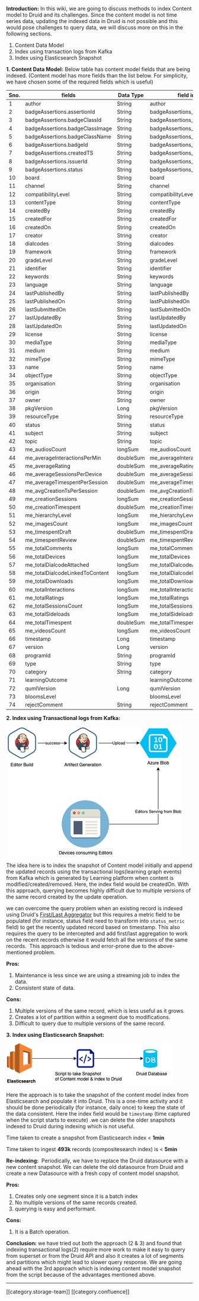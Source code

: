 

 **Introduction:** In this wiki, we are going to discuss methods to index Content model to Druid and its challenges. Since the content model is not time series data, updating the indexed data in Druid is not possible and this would pose challenges to query data, we will discuss more on this in the following sections.




1. Content Data Model
1. Index using transaction logs from Kafka
1. Index using Elasticsearch Snapshot

 **1. Content Data Model:** Below table has content model fields that are being indexed. (Content model has more fields than the list below. For simplicity, we have chosen some of the required fields which is useful)





| Sno. | fields | Data Type | field in Druid | 
|  --- |  --- |  --- |  --- | 
| 1 | author | String | author | 
| 2 | badgeAssertions.assertionId | String | badgeAssertions_assertionId | 
| 3 | badgeAssertions.badgeClassId | String | badgeAssertions_badgeClassId | 
| 4 | badgeAssertions.badgeClassImage | String | badgeAssertions_badgeClassImage | 
| 5 | badgeAssertions.badgeClassName | String | badgeAssertions_badgeClassName | 
| 6 | badgeAssertions.badgeId | String | badgeAssertions_badgeId | 
| 7 | badgeAssertions.createdTS | String | badgeAssertions_createdTS | 
| 8 | badgeAssertions.issuerId | String | badgeAssertions_issuerId | 
| 9 | badgeAssertions.status | String | badgeAssertions_status | 
| 10 | board | String | board | 
| 11 | channel | String | channel | 
| 12 | compatibilityLevel | String  | compatibilityLevel | 
| 13 | contentType | String | contentType | 
| 14 | createdBy | String | createdBy | 
| 15 | createdFor | String | createdFor | 
| 16 | createdOn | String | createdOn | 
| 17 | creator | String  | creator | 
| 18 | dialcodes | String | dialcodes | 
| 19 | framework | String  | framework | 
| 20 | gradeLevel | String  | gradeLevel | 
| 21 | identifier | String | identifier | 
| 22 | keywords | String | keywords | 
| 23 | language | String | language | 
| 24 | lastPublishedBy | String | lastPublishedBy | 
| 25 | lastPublishedOn | String  | lastPublishedOn | 
| 26 | lastSubmittedOn | String | lastSubmittedOn | 
| 27 | lastUpdatedBy | String | lastUpdatedBy | 
| 28 | lastUpdatedOn | String | lastUpdatedOn | 
| 29 | license | String | license | 
| 30 | mediaType | String | mediaType | 
| 31 | medium | String | medium | 
| 32 | mimeType | String | mimeType | 
| 33 | name | String | name | 
| 34 | objectType | String | objectType | 
| 35 | organisation | String | organisation | 
| 36 | origin | String | origin | 
| 37 | owner | String | owner | 
| 38 | pkgVersion | Long | pkgVersion | 
| 39 | resourceType | String | resourceType | 
| 40 | status | String | status | 
| 41 | subject | String | subject | 
| 42 | topic | String | topic | 
| 43 | me_audiosCount | longSum | me_audiosCount | 
| 44 | me_averageInteractionsPerMin | doubleSum | me_averageInteractionsPerMin | 
| 45 | me_averageRating | doubleSum | me_averageRating | 
| 46 | me_averageSessionsPerDevice | doubleSum | me_averageSessionsPerDevice | 
| 47 | me_averageTimespentPerSession | doubleSum | me_averageTimespentPerSession | 
| 48 | me_avgCreationTsPerSession | doubleSum | me_avgCreationTsPerSession | 
| 49 | me_creationSessions | longSum | me_creationSessions | 
| 50 | me_creationTimespent | doubleSum | me_creationTimespent | 
| 51 | me_hierarchyLevel | longSum | me_hierarchyLevel | 
| 52 | me_imagesCount | longSum | me_imagesCount | 
| 53 | me_timespentDraft | doubleSum | me_timespentDraft | 
| 54 | me_timespentReview | doubleSum | me_timespentReview | 
| 55 | me_totalComments | longSum | me_totalComments | 
| 56 | me_totalDevices | longSum | me_totalDevices | 
| 57 | me_totalDialcodeAttached | longSum | me_totalDialcodeAttached | 
| 58 | me_totalDialcodeLinkedToContent | longSum | me_totalDialcodeLinkedToContent | 
| 59 | me_totalDownloads | longSum | me_totalDownloads | 
| 60 | me_totalInteractions | longSum | me_totalInteractions | 
| 61 | me_totalRatings | longSum | me_totalRatings | 
| 62 | me_totalSessionsCount | longSum | me_totalSessionsCount | 
| 63 | me_totalSideloads | longSum | me_totalSideloads | 
| 64 | me_totalTimespent | doubleSum | me_totalTimespent | 
| 65 | me_videosCount | longSum | me_videosCount | 
| 66 | timestamp | Long | timestamp | 
| 67 | version | Long | version | 
| 68 | programId | String  | programId | 
| 69 | type | String | type | 
| 70 | category | String | category | 
| 71 | learningOutcome |  | learningOutcome | 
| 72 | qumlVersion | Long | qumlVersion | 
| 73 | bloomsLevel |  | bloomsLevel | 
| 74 | rejectComment | String | rejectComment | 

 **2. Index using Transactional logs from Kafka:** 

![](images/storage/Untitled%20Diagram.png)



The idea here is to index the snapshot of Content model initially and append the updated records using the transactional logs(learning graph events) from Kafka which is generated by Learning platform when content is modified/created/removed. Here, the index field would be createdOn. With this approach, querying becomes highly difficult due to multiple versions of the same record created by the update operation.

we can overcome the query problem when an existing record is indexed using Druid's [First/Last Aggregator](http://druid.io/docs/latest/querying/aggregations) but this requires a metric field to be populated (for instance, status field need to transform into `status_metric` field) to get the recently updated record based on timestamp. This also requires the query to be intercepted and add first/last aggregation to work on the recent records otherwise it would fetch all the versions of the same records.  This approach is tedious and error-prone due to the above-mentioned problem.

 **Pros:** 


1. Maintenance is less since we are using a streaming job to index the data.
1. Consistent state of data.

 **Cons:** 


1. Multiple versions of the same record, which is less useful as it grows.
1. Creates a lot of partition within a segment due to modifications.
1. Difficult to query due to multiple versions of the same record.  



 **3. Index using Elasticsearch Snapshot:** 

![](images/storage/Untitled%20Diagram-Page-2.png)



Here the approach is to take the snapshot of the content model index from Elasticsearch and populate it into Druid. This is a one-time activity and it should be done periodically (for instance, daily once) to keep the state of the data consistent. Here the index field would be `timestamp` (time captured when the script starts to execute) .we can delete the older snapshots indexed to Druid during indexing which is not useful. 

Time taken to create a snapshot from Elasticsearch index <  **1min** 

Time taken to ingest  **493k**  records (compositesearch index) is <  **5min** 

 **Re-indexing:**  Periodically, we have to replace the Druid datasource with a new content snapshot. We can delete the old datasource from Druid and create a new Datasource with a fresh copy of content model snapshot.

 **Pros:** 


1. Creates only one segment since it is a batch index
1. No multiple versions of the same records created.
1. querying is easy and performant.

 **Cons:** 


1. It is a Batch operation.

 **Conclusion:** we have tried out both the approach (2 & 3) and found that indexing transactional logs(2) require more work to make it easy to query from superset or from the Druid API and also it creates a lot of segments and partitions which might lead to slower query response. We are going ahead with the 3rd approach which is indexing content model snapshot from the script because of the advantages mentioned above.













*****

[[category.storage-team]] 
[[category.confluence]] 
